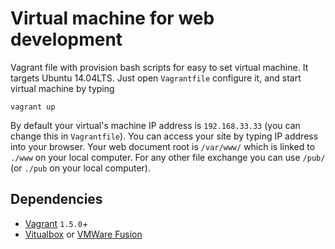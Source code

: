 Virtual machine for web development
===================================

Vagrant file with provision bash scripts for easy to set virtual machine.
It targets Ubuntu 14.04LTS.
Just open `Vagrantfile` configure it, and start virtual machine by typing

    vagrant up

By default your virtual's machine IP address is `192.168.33.33` (you can change this in `Vagrantfile`).
You can access your site by typing IP address into your browser.
Your web document root is `/var/www/` which is linked to `./www` on your local computer.
For any other file exchange you can use `/pub/` (or `./pub` on your local computer).

## Dependencies
* [Vagrant](https://www.vagrantup.com/) `1.5.0`+
* [Vitualbox](https://www.virtualbox.org/) or [VMWare Fusion](http://www.vmware.com/products/fusion)
